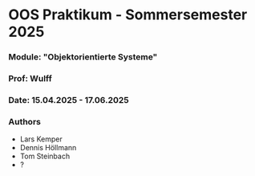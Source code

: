# OOS Praktikum - Sommersemester 2025

### Module: "Objektorientierte Systeme"

### Prof: Wulff

### Date: 15.04.2025 - 17.06.2025

### Authors

- Lars Kemper
- Dennis Höllmann
- Tom Steinbach
- ?
